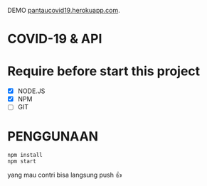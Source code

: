 DEMO [pantaucovid19.herokuapp.com](https://pantaucovid19.herokuapp.com).

# COVID-19 & API

# Require before start this project
- [x] NODE.JS
- [x] NPM
- [ ] GIT

# PENGGUNAAN 
```
npm install
npm start
```

yang mau contri bisa langsung push :+1:
